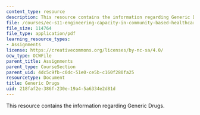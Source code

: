 ```yaml
---
content_type: resource
description: This resource contains the information regarding Generic Drugs.
file: /courses/ec-s11-engineering-capacity-in-community-based-healthcare-fall-2005/218faf2e386f230e19a45a6334e2d81d_MITEC_S11F05_hw2_kim.pdf
file_size: 114764
file_type: application/pdf
learning_resource_types:
- Assignments
license: https://creativecommons.org/licenses/by-nc-sa/4.0/
ocw_type: OCWFile
parent_title: Assignments
parent_type: CourseSection
parent_uid: 4dc5c9fb-c0dc-51e0-ce5b-c160f280fa25
resourcetype: Document
title: Generic Drugs
uid: 218faf2e-386f-230e-19a4-5a6334e2d81d
---
```

This resource contains the information regarding Generic Drugs.